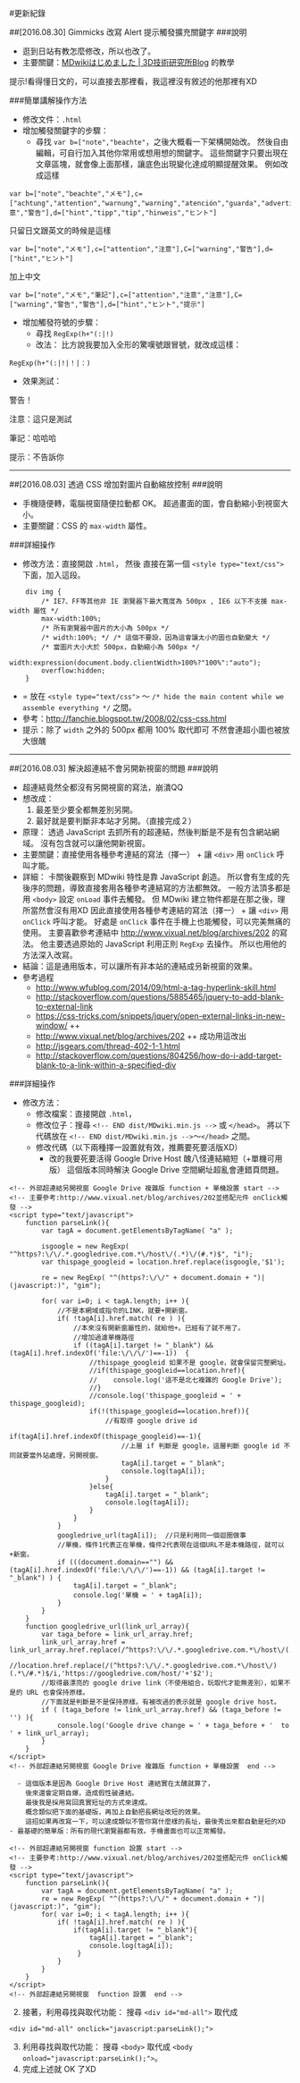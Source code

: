 #更新紀錄

##\[2016.08.30\] Gimmicks 改寫 Alert 提示觸發擴充關鍵字
###說明
- 逛到日站有教怎麼修改，所以也改了。
- 主要關鍵：[MDwikiはじめました | 3D技術研究所Blog](http://3dtech.jp/blog/?p=101) 的教學

提示!看得懂日文的，可以直接去那裡看，我這裡沒有敘述的他那裡有XD

###簡單講解操作方法
- 修改文件：``.html``
- 增加觸發關鍵字的步驟：
  - 尋找 ``var b=["note","beachte"``，之後大概看一下架構開始改。
然後自由編輯，可自行加入其他你常用或想用想的關鍵字。
這些關鍵字只要出現在文章區塊，就會像上面那樣，讓底色出現變化達成明顯提醒效果。
例如改成這樣
~~~
var b=["note","beachte","メモ"],c=["achtung","attention","warnung","warning","atención","guarda","advertimiento","注意","警告"],d=["hint","tipp","tip","hinweis","ヒント"]
~~~
只留日文跟英文的時候是這樣
~~~
var b=["note","メモ"],c=["attention","注意"],C=["warning","警告"],d=["hint","ヒント"]
~~~
加上中文
~~~
var b=["note","メモ","筆記"],c=["attention","注意","注意"],C=["warning","警告","警告"],d=["hint","ヒント","提示"]
~~~
- 增加觸發符號的步驟：
  - 尋找 ``RegExp(h+"(:|!)``
  - 改法：
比方說我要加入全形的驚嘆號跟冒號，就改成這樣：
~~~
RegExp(h+"(:|!|！|：)
~~~
- 效果測試：

警告！

注意：這只是測試

筆記：哈哈哈

提示：不告訴你

----

##\[2016.08.03\] 透過 CSS 增加對圖片自動縮放控制 
###說明
- 手機隨便轉，電腦視窗隨便拉動都 OK。
超過畫面的圖，會自動縮小到視窗大小。
- 主要關鍵：CSS 的 ``max-width`` 屬性。

###詳細操作
- 修改方法：直接開啟 ``.html``，
然後 直接在第一個 ``<style type="text/css">`` 下面，加入這段。
~~~
    div img {
        /* IE7、FF等其他非 IE 瀏覽器下最大寬度為 500px , IE6 以下不支援 max-width 屬性 */
        max-width:100%;
        /* 所有瀏覽器中圖片的大小為 500px */
        /* width:100%; */ /* 這個不要設，因為這會讓太小的圖也自動變大 */
        /* 當圖片大小大於 500px，自動縮小為 500px */
        width:expression(document.body.clientWidth>100%?"100%":"auto");
        overflow:hidden;
    }
~~~
  - = 放在 ``<style type="text/css">`` ～ ``/* hide the main content while we assemble everything */`` 之間。
  - 參考：http://fanchie.blogspot.tw/2008/02/css-css.html
  - 提示：除了 ``width`` 之外的 500px 都用 100% 取代即可
不然會連超小圖也被放大很醜

----

##\[2016.08.03\] 解決超連結不會另開新視窗的問題
###說明
- 超連結竟然全都沒有另開視窗的寫法，崩潰QQ
- 想改成：
  1. 最差至少要全都無差別另開。
  2. 最好就是要判斷非本站才另開。（直接完成２）
- 原理：
透過 JavaScript 去抓所有的超連結，然後判斷是不是有包含網站網域。
沒有包含就可以讓他開新視窗。
- 主要關鍵：直接使用各種參考連結的寫法（擇一） \+ 讓 ``<div>`` 用 ``onClick`` 呼叫才能。
- 詳細：
卡關後觀察到 MDwiki 特性是靠 JavaScript 創造。
所以會有生成的先後序的問題，導致直接套用各種參考連結寫的方法都無效。
一般方法頂多都是用 ``<body>`` 設定 ``onLoad`` 事件去觸發。
但 MDwiki 建立物件都是在那之後，理所當然會沒有用XD
因此直接使用各種參考連結的寫法（擇一） \+ 讓 ``<div>`` 用 ``onClick`` 呼叫才能。
好處是 ``onClick`` 事件在手機上也能觸發，可以完美無痛的使用。
主要喜歡參考連結中 http://www.vixual.net/blog/archives/202 的寫法。
他主要透過原始的 JavaScript 利用正則 ``RegExp`` 去操作。
所以也用他的方法深入改寫。
- 結論：這是通用版本，可以讓所有非本站的連結成叧新視窗的效果。
- 參考過程
  - http://www.wfublog.com/2014/09/html-a-tag-hyperlink-skill.html
  - http://stackoverflow.com/questions/5885465/jquery-to-add-blank-to-external-link
  - https://css-tricks.com/snippets/jquery/open-external-links-in-new-window/ ++
  - http://www.vixual.net/blog/archives/202 ++ 成功用這改出
  - http://jsgears.com/thread-402-1-1.html
  - http://stackoverflow.com/questions/804256/how-do-i-add-target-blank-to-a-link-within-a-specified-div
  
###詳細操作
- 修改方法：
  - 修改檔案：直接開啟 ``.html``，
  -  修改位子：搜尋 ``<!-- END dist/MDwiki.min.js -->`` 或 ``</head>``。
  將以下代碼放在 ``<!-- END dist/MDwiki.min.js -->``～``</head>`` 之間。
  - 修改代碼（以下兩種擇一設置就有效，推薦要死要活版XD）
    - 改的我要死要活得 Google Drive Host 醜八怪連結縮短（+單機可用版）
這個版本同時解決 Google Drive 空間網址超亂會連錯頁問題。
~~~
<!-- 外部超連結另開視窗 Google Drive 複雜版 function + 單機設置 start -->
<!-- 主要參考:http://www.vixual.net/blog/archives/202並搭配元件 onClick觸發 -->
<script type="text/javascript">
    function parseLink(){
        var tagA = document.getElementsByTagName( "a" );

        isgoogle = new RegExp( "^https?:\/\/.*.googledrive.com.*\/host\/(.*)\/(#.*)$", "i");
        var thispage_googleid = location.href.replace(isgoogle,'$1');
        
        re = new RegExp( "^(https?:\/\/" + document.domain + ")|(javascript:)", "gim");
        
        for( var i=0; i < tagA.length; i++ ){
            //不是本網域或指令的LINK，就要+開新窗。
            if( !tagA[i].href.match( re ) ){
                //本來沒有開新窗屬性的，就給他+。已經有了就不用了。
                //增加過濾單機路徑
                if ((tagA[i].target != "_blank") && (tagA[i].href.indexOf('file:\/\/\/')==-1))  {
                    //thispage_googleid 如果不是 google，就會保留完整網址。
                    //if(thispage_googleid==location.href){
                    //    console.log('這不是北七複雜的 Google Drive');
                    //}
                    //console.log('thispage_googleid = ' + thispage_googleid);
                    if(!(thispage_googleid==location.href)){
                        //有取得 google drive id
                        if(tagA[i].href.indexOf(thispage_googleid)==-1){
                            //上層 if 判斷是 google，這層判斷 google id 不同就要當外站處理，另開視窗。
                            tagA[i].target = "_blank";
                            console.log(tagA[i]);   
                        }
                    }else{
                        tagA[i].target = "_blank";
                        console.log(tagA[i]);                        
                    }
                }
            }
            googledrive_url(tagA[i]);  //只是利用同一個迴圈做事
            //單機，條件1代表正在單機，條件2代表現在這個URL不是本機路徑，就可以+新窗。
            if (((document.domain=="") && (tagA[i].href.indexOf('file:\/\/\/')==-1)) && (tagA[i].target != "_blank") ) {
                tagA[i].target = "_blank";
                console.log('單機 = ' + tagA[i]); 
            }
        }
    }
    function googledrive_url(link_url_array){
        var taga_before = link_url_array.href;
        link_url_array.href = link_url_array.href.replace(/^https?:\/\/.*.googledrive.com.*\/host\/(.*\/.*$)/i,'https://googledrive.com/host/'+'$1');
        //location.href.replace(/(^https?:\/\/.*.googledrive.com.*\/host\/)(.*\/#.*)$/i,'https://googledrive.com/host/'+'$2');
        //取得最漂亮的 google drive link（不使用組合，玩取代才能無差別），如果不是的 URL 也會保持原樣。
        //下面就是判斷是不是保持原樣。有被改過的表示就是 google drive host。
        if ( (taga_before != link_url_array.href) && (taga_before != '') ){
            console.log('Google drive change = ' + taga_before + '  to  ' + link_url_array);
        }        
    }
</script>
<!-- 外部超連結另開視窗 Google Drive 複雜版 function + 單機設置  end -->
~~~
      - 這個版本是因為 Google Drive Host 連結實在太醜就算了，
        後來還會定期自爆，造成假性破連結。
        最後我是採用寫回真實短址的方式來達成。
        概念類似把下面的基礎版，再加上自動把長網址改短的效果。
        這招如果再改寫一下，可以達成類似不管你寫什麼樣的長址，最後秀出來都自動是短的XD
    - 最基礎的簡單版：所有的現代瀏覽器都有效。手機畫面也可以正常觸發。
~~~
<!-- 外部超連結另開視窗 function 設置 start -->
<!-- 主要參考:http://www.vixual.net/blog/archives/202並搭配元件 onClick觸發 -->
<script type="text/javascript">
    function parseLink(){
        var tagA = document.getElementsByTagName( "a" );
        re = new RegExp( "^(https?:\/\/" + document.domain + ")|(javascript:)", "gim");
        for( var i=0; i < tagA.length; i++ ){
            if( !tagA[i].href.match( re ) ){
                if(tagA[i].target != "_blank"){
                    tagA[i].target = "_blank";
                    console.log(tagA[i]);
                 }
            }
        }
    }
</script>
<!-- 外部超連結另開視窗  function 設置  end -->
~~~
  2. 接著，利用尋找與取代功能：
搜尋 ``<div id="md-all">``
取代成
~~~
<div id="md-all" onclick="javascript:parseLink();">
~~~
  3. 利用尋找與取代功能：
搜尋 ``<body>`` 取代成 ``<body onload="javascript:parseLink();">``。
  4. 完成上述就 OK 了XD